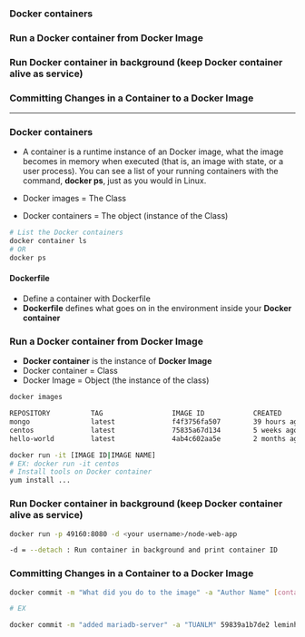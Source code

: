 ### Docker containers
### Run a Docker container from Docker Image
### Run Docker container in background (keep Docker container alive as service)
### Committing Changes in a Container to a Docker Image

---------------------------------------------------------------------------------------------------

### Docker containers

* A container is a runtime instance of an Docker image, what the image becomes in memory when executed (that is, an image with state, or a user process). You can see a list of your running containers with the command, **docker ps**, just as you would in Linux.

* Docker images = The Class
* Docker containers = The object (instance of the Class)

```sh
# List the Docker containers
docker container ls
# OR
docker ps
```

#### Dockerfile

* Define a container with Dockerfile
* **Dockerfile** defines what goes on in the environment inside your **Docker container**

### Run a Docker container from Docker Image

* **Docker container** is the instance of **Docker Image**
* Docker container = Class
* Docker Image = Object (the instance of the class)

```sh
docker images

REPOSITORY          TAG                 IMAGE ID            CREATED             SIZE
mongo               latest              f4f3756fa507        39 hours ago        382MB
centos              latest              75835a67d134        5 weeks ago         200MB
hello-world         latest              4ab4c602aa5e        2 months ago        1.84kB
```

```sh
docker run -it [IMAGE ID|IMAGE NAME]
# EX: docker run -it centos
# Install tools on Docker container
yum install ...
```

### Run Docker container in background (keep Docker container alive as service)

```sh
docker run -p 49160:8080 -d <your username>/node-web-app

-d = --detach : Run container in background and print container ID

```

### Committing Changes in a Container to a Docker Image

```sh
docker commit -m "What did you do to the image" -a "Author Name" [container-id] [docker_hub_username/new_image_name]

# EX

docker commit -m "added mariadb-server" -a "TUANLM" 59839a1b7de2 leminhtuan2015/centos-mariadb

```

